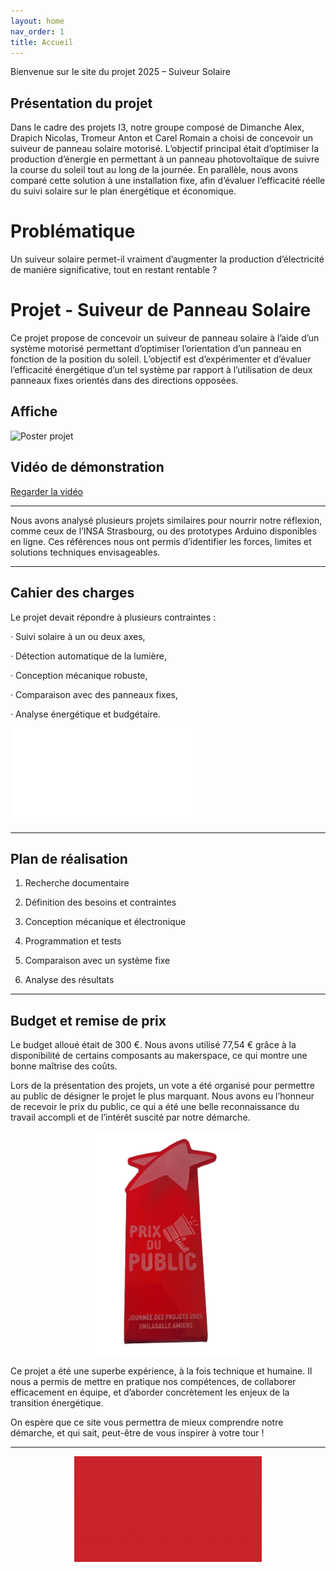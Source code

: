 ```yaml
---
layout: home
nav_order: 1
title: Accueil
---
```


Bienvenue sur le site du projet 2025 – Suiveur Solaire

## Présentation du projet

Dans le cadre des projets I3, notre groupe composé de Dimanche Alex, Drapich Nicolas, Tromeur Anton et Carel Romain a choisi de concevoir un suiveur de panneau solaire motorisé. L’objectif principal était d’optimiser la production d’énergie en permettant à un panneau photovoltaïque de suivre la course du soleil tout au long de la journée. En parallèle, nous avons comparé cette solution à une installation fixe, afin d’évaluer l’efficacité réelle du suivi solaire sur le plan énergétique et économique.

# Problématique

Un suiveur solaire permet-il vraiment d’augmenter la production d’électricité de manière significative, tout en restant rentable ?

# Projet - Suiveur de Panneau Solaire 

Ce projet propose de concevoir un suiveur de panneau solaire à l’aide d’un système motorisé permettant d’optimiser l’orientation d’un panneau en fonction de la position du soleil. L’objectif est d’expérimenter et d’évaluer l’efficacité énergétique d’un tel système par rapport à l’utilisation de deux panneaux fixes orientés dans des directions opposées.

## Affiche

![Poster projet](Images/POSTER-SUIVEUR_SOLAIRE_PROJ_N°10.png)

## Vidéo de démonstration

<a href="https://youtu.be/pZWbpUj08p4" target="_blank" rel="noopener noreferrer">Regarder la vidéo</a>

---

Nous avons analysé plusieurs projets similaires pour nourrir notre réflexion, comme ceux de l’INSA Strasbourg, ou des prototypes Arduino disponibles en ligne. Ces références nous ont permis d’identifier les forces, limites et solutions techniques envisageables.

---

## Cahier des charges

Le projet devait répondre à plusieurs contraintes :

· Suivi solaire à un ou deux axes,

· Détection automatique de la lumière,

· Conception mécanique robuste,

· Comparaison avec des panneaux fixes,

· Analyse énergétique et budgétaire.

![Voir le cahier des charges complet](cahier_des_charges.md)

---

## Plan de réalisation

1. Recherche documentaire

2. Définition des besoins et contraintes

3. Conception mécanique et électronique

4. Programmation et tests

5. Comparaison avec un système fixe

6. Analyse des résultats

---

## Budget et remise de prix

Le budget alloué était de 300 €. Nous avons utilisé 77,54 € grâce à la disponibilité de certains composants au makerspace, ce qui montre une bonne maîtrise des coûts.

Lors de la présentation des projets, un vote a été organisé pour permettre au public de désigner le projet le plus marquant. Nous avons eu l’honneur de recevoir le prix du public, ce qui a été une belle reconnaissance du travail accompli et de l’intérêt suscité par notre démarche.

<div style="text-align: center;">
  <img src="Images/prix_du_public.png" alt="Prix du public" width="250" />
</div>

Ce projet a été une superbe expérience, à la fois technique et humaine. Il nous a permis de mettre en pratique nos compétences, de collaborer efficacement en équipe, et d’aborder concrètement les enjeux de la transition énergétique.

On espère que ce site vous permettra de mieux comprendre notre démarche, et qui sait, peut-être de vous inspirer à votre tour !

---

<div style="text-align: center;">
  <img src="Images/gif_UniLasalleAmiens.gif" width="300" />
</div>

